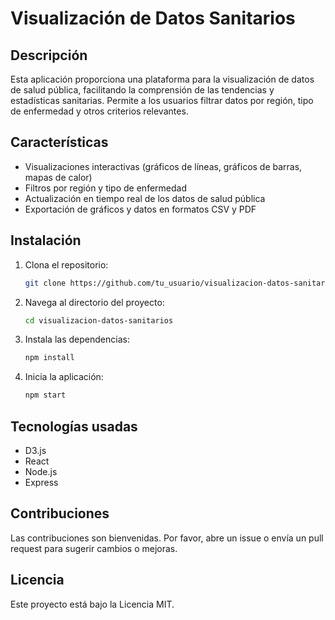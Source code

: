 # Visualización de Datos Sanitarios

## Descripción
Esta aplicación proporciona una plataforma para la visualización de datos de salud pública, facilitando la comprensión de las tendencias y estadísticas sanitarias. Permite a los usuarios filtrar datos por región, tipo de enfermedad y otros criterios relevantes.

## Características
- Visualizaciones interactivas (gráficos de líneas, gráficos de barras, mapas de calor)
- Filtros por región y tipo de enfermedad
- Actualización en tiempo real de los datos de salud pública
- Exportación de gráficos y datos en formatos CSV y PDF

## Instalación
1. Clona el repositorio:
   ```bash
   git clone https://github.com/tu_usuario/visualizacion-datos-sanitarios.git
   ```
2. Navega al directorio del proyecto:
   ```bash
   cd visualizacion-datos-sanitarios
   ```
3. Instala las dependencias:
   ```bash
   npm install
   ```
4. Inicia la aplicación:
   ```bash
   npm start
   ```

## Tecnologías usadas
- D3.js
- React
- Node.js
- Express

## Contribuciones
Las contribuciones son bienvenidas. Por favor, abre un issue o envía un pull request para sugerir cambios o mejoras.

## Licencia
Este proyecto está bajo la Licencia MIT.